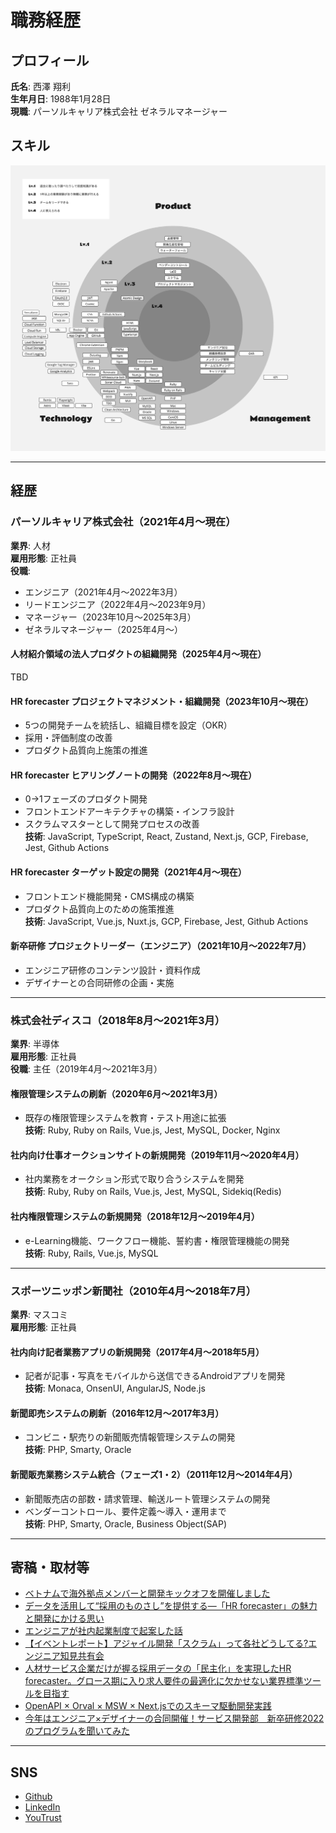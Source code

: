 # 職務経歴

## プロフィール

**氏名**: 西澤 翔利  
**生年月日**: 1988年1月28日  
**現職**: パーソルキャリア株式会社 ゼネラルマネージャー

## スキル

![skill-map](assets/skill-map.jpg)

---

## 経歴

### **パーソルキャリア株式会社（2021年4月〜現在）**
**業界**: 人材  
**雇用形態**: 正社員  
**役職**:  
- エンジニア（2021年4月〜2022年3月）  
- リードエンジニア（2022年4月〜2023年9月）  
- マネージャー（2023年10月〜2025年3月）  
- ゼネラルマネージャー（2025年4月〜）

#### **人材紹介領域の法人プロダクトの組織開発**（2025年4月〜現在）
TBD

#### **HR forecaster プロジェクトマネジメント・組織開発**（2023年10月〜現在）
- 5つの開発チームを統括し、組織目標を設定（OKR）
- 採用・評価制度の改善
- プロダクト品質向上施策の推進

#### **HR forecaster ヒアリングノートの開発**（2022年8月〜現在）
- 0→1フェーズのプロダクト開発
- フロントエンドアーキテクチャの構築・インフラ設計
- スクラムマスターとして開発プロセスの改善  
**技術**: JavaScript, TypeScript, React, Zustand, Next.js, GCP, Firebase, Jest, Github Actions  

#### **HR forecaster ターゲット設定の開発**（2021年4月〜現在）
- フロントエンド機能開発・CMS構成の構築
- プロダクト品質向上のための施策推進  
**技術**: JavaScript, Vue.js, Nuxt.js, GCP, Firebase, Jest, Github Actions  

#### **新卒研修 プロジェクトリーダー（エンジニア）**（2021年10月〜2022年7月）
- エンジニア研修のコンテンツ設計・資料作成
- デザイナーとの合同研修の企画・実施

---

### **株式会社ディスコ（2018年8月〜2021年3月）**
**業界**: 半導体  
**雇用形態**: 正社員  
**役職**: 主任（2019年4月〜2021年3月）  

#### **権限管理システムの刷新**（2020年6月〜2021年3月）
- 既存の権限管理システムを教育・テスト用途に拡張  
**技術**: Ruby, Ruby on Rails, Vue.js, Jest, MySQL, Docker, Nginx  

#### **社内向け仕事オークションサイトの新規開発**（2019年11月〜2020年4月）
- 社内業務をオークション形式で取り合うシステムを開発  
**技術**: Ruby, Ruby on Rails, Vue.js, Jest, MySQL, Sidekiq(Redis)  

#### **社内権限管理システムの新規開発**（2018年12月〜2019年4月）
- e-Learning機能、ワークフロー機能、誓約書・権限管理機能の開発  
**技術**: Ruby, Rails, Vue.js, MySQL  

---

### **スポーツニッポン新聞社（2010年4月〜2018年7月）**
**業界**: マスコミ  
**雇用形態**: 正社員  

#### **社内向け記者業務アプリの新規開発**（2017年4月〜2018年5月）
- 記者が記事・写真をモバイルから送信できるAndroidアプリを開発  
**技術**: Monaca, OnsenUI, AngularJS, Node.js  

#### **新聞即売システムの刷新**（2016年12月〜2017年3月）
- コンビニ・駅売りの新聞販売情報管理システムの開発  
**技術**: PHP, Smarty, Oracle  

#### **新聞販売業務システム統合（フェーズ1・2）**（2011年12月〜2014年4月）
- 新聞販売店の部数・請求管理、輸送ルート管理システムの開発  
- ベンダーコントロール、要件定義〜導入・運用まで  
**技術**: PHP, Smarty, Oracle, Business Object(SAP)  

---

## 寄稿・取材等
- [ベトナムで海外拠点メンバーと開発キックオフを開催しました](https://note.hr-forecaster.jp/n/ndede54cd07bb)
- [データを活用して“採用のものさし”を提供する―「HR forecaster」の魅力と開発にかける思い](https://techdoor.persol-group.co.jp/contents/4028/)
- [エンジニアが社内起業制度で起案した話](https://techtekt.persol-career.co.jp/entry/culture/20231201_01)
- [【イベントレポート】アジャイル開発「スクラム」って各社どうしてる?エンジニア知見共有会](https://www.tech-street.jp/entry/2023/05/11/135004)
- [人材サービス企業だけが握る採用データの「民主化」を実現したHR forecaster。グロース期に入り求人要件の最適化に欠かせない業界標準ツールを目指す](https://www.persol-career.co.jp/recruit/career/hataraction/project/project-hrforecaster/)
- [OpenAPI × Orval × MSW × Next.jsでのスキーマ駆動開発実践](https://techtekt.persol-career.co.jp/entry/tech/221215_01)
- [今年はエンジニア×デザイナーの合同開催！サービス開発部　新卒研修2022のプログラムを聞いてみた](https://techtekt.persol-career.co.jp/entry/culture/220804_01)

---

## SNS
- [Github](https://github.com/shooooori0128)
- [LinkedIn](https://www.linkedin.com/in/shori-nishizawa/)
- [YouTrust](https://youtrust.jp/users/shooooori0128)
